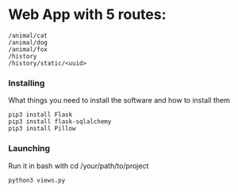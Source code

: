 # Web App with 5 routes:
```
/animal/cat
/animal/dog
/animal/fox
/history
/history/static/<uuid>
```
### Installing
What things you need to install the software and how to install them

```
pip3 install Flask
pip3 install flask-sqlalchemy
pip3 install Pillow
```

### Launching
Run it in bash with cd /your/path/to/project

```
python3 views.py
```



